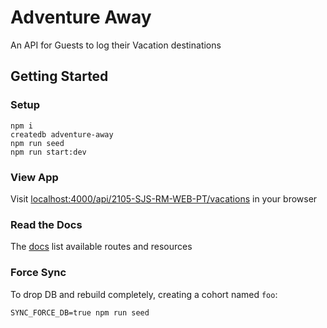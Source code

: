 # Adventure Away
An API for Guests to log their Vacation destinations

## Getting Started

### Setup

    npm i
    createdb adventure-away
    npm run seed
    npm run start:dev

### View App
Visit [localhost:4000/api/2105-SJS-RM-WEB-PT/vacations](http://localhost:4000/api/2105-SJS-RM-WEB-PT/vacations) in your browser

### Read the Docs
The [docs](api_docs.md) list available routes and resources

### Force Sync
To drop DB and rebuild completely, creating a cohort named `foo`: 

    SYNC_FORCE_DB=true npm run seed
